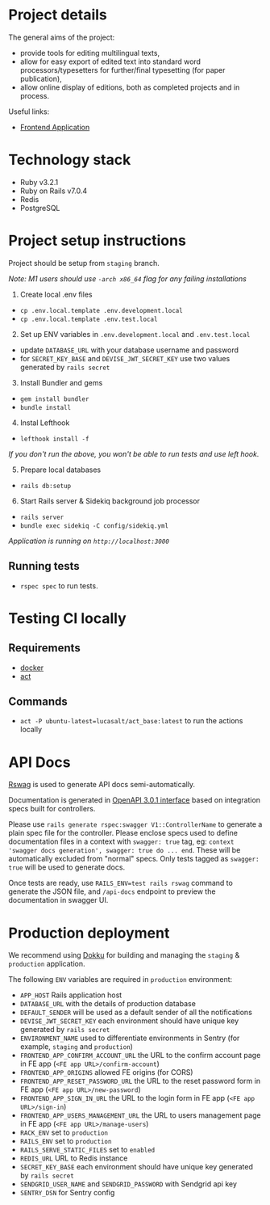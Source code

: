 # Project details

The general aims of the project:
- provide tools for editing multilingual texts,
- allow for easy export of edited text into standard word
processors/typesetters for further/final typesetting (for paper
publication),
- allow online display of editions, both as completed projects and in
process.

Useful links:
- [Frontend Application](https://github.com/xfiveco/collation-fe)

# Technology stack

- Ruby v3.2.1
- Ruby on Rails v7.0.4
- Redis
- PostgreSQL 

# Project setup instructions
Project should be setup from `staging` branch. 

*Note: M1 users should use `-arch x86_64` flag for any failing installations*

1. Create local .env files
- `cp .env.local.template .env.development.local`
- `cp .env.local.template .env.test.local`

2. Set up ENV variables in `.env.development.local` and `.env.test.local`
- update `DATABASE_URL` with your database username and password
- for `SECRET_KEY_BASE` and `DEVISE_JWT_SECRET_KEY` use two values generated by `rails secret`

3. Install Bundler and gems
- `gem install bundler`
- `bundle install`

4. Instal Lefthook 
- `lefthook install -f`

*If you don't run the above, you won't be able to run tests and use left hook.*

5. Prepare local databases
- `rails db:setup`

6. Start Rails server & Sidekiq background job processor
- `rails server`
- `bundle exec sidekiq -C config/sidekiq.yml`

*Application is running on `http://localhost:3000`*

## Running tests

- `rspec spec` to run tests.

# Testing CI locally

## Requirements

- [docker](https://www.docker.com/products/docker-desktop/)
- [act](https://github.com/nektos/act)

## Commands

- `act -P ubuntu-latest=lucasalt/act_base:latest` to run the actions locally

# API Docs

[Rswag](https://github.com/rswag/rswag/tree/2.3.0) is used to generate API docs semi-automatically.

Documentation is generated in [OpenAPI 3.0.1 interface](https://swagger.io/specification/) based on integration specs built for controllers.

Please use `rails generate rspec:swagger V1::ControllerName` to generate a plain spec file for the controller.
Please enclose specs used to define documentation files in a context with `swagger: true` tag, eg: `context 'swagger docs generation', swagger: true do ... end`.
These will be automatically excluded from "normal" specs. Only tests tagged as `swagger: true` will be used to generate docs.

Once tests are ready, use `RAILS_ENV=test rails rswag` command to generate the JSON file, and `/api-docs` endpoint to preview the documentation in swagger UI.

# Production deployment

We recommend using [Dokku](https://dokku.com/) for building and managing the `staging` & `production` application.

The following `ENV` variables are required in `production` environment:
- `APP_HOST` Rails application host 
- `DATABASE_URL` with the details of production database
- `DEFAULT_SENDER` will be used as a default sender of all the notifications
- `DEVISE_JWT_SECRET_KEY` each environment should have unique key generated by `rails secret`
- `ENVIRONMENT_NAME` used to differentiate environments in Sentry (for example, `staging` and `production`)
- `FRONTEND_APP_CONFIRM_ACCOUNT_URL` the URL to the confirm account page in FE app (`<FE app URL>/confirm-account`)
- `FRONTEND_APP_ORIGINS` allowed FE origins (for CORS)
- `FRONTEND_APP_RESET_PASSWORD_URL` the URL to the reset password form in FE app (`<FE app URL>/new-password`)
- `FRONTEND_APP_SIGN_IN_URL` the URL to the login form in FE app  (`<FE app URL>/sign-in`)
- `FRONTEND_APP_USERS_MANAGEMENT_URL` the URL to users management page in FE app  (`<FE app URL>/manage-users`)
- `RACK_ENV` set to `production`
- `RAILS_ENV` set to `production`
- `RAILS_SERVE_STATIC_FILES` set to `enabled`
- `REDIS_URL` URL to Redis instance
- `SECRET_KEY_BASE` each environment should have unique key generated by `rails secret`
- `SENDGRID_USER_NAME` and `SENDGRID_PASSWORD` with Sendgrid api key
- `SENTRY_DSN` for Sentry config
